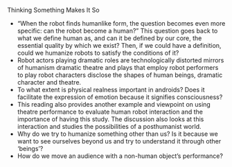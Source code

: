 Thinking Something Makes It So
-	“When the robot finds humanlike form, the question becomes even more specific: can the robot become a human?” This question goes back to what we define human as, and can it be defined by our core, the essential quality by which we exist? Then, if we could have a definition, could we humanize robots to satisfy the conditions of it?
-	Robot actors playing dramatic roles are technologically distorted mirrors of humanism dramatic theatre and plays that employ robot performers to play robot characters disclose the shapes of human beings, dramatic character and theatre. 
-	To what extent is physical realness important in androids? Does it facilitate the expression of emotion because it signifies consciousness? 
-	This reading also provides another example and viewpoint on using theatre performance to evaluate human robot interaction and the importance of having this study. The discussion also looks at this interaction and studies the possibilities of a posthumanist world. 
-	Why do we try to humanize something other than us? Is it because we want to see ourselves beyond us and try to understand it through other ‘beings’?
-	How do we move an audience with a non-human object’s performance? 
